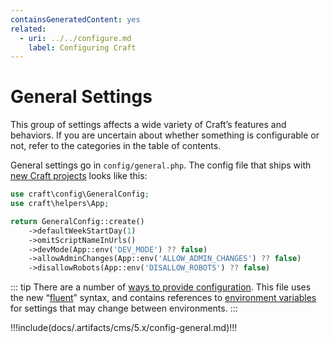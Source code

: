 ```yaml
---
containsGeneratedContent: yes
related:
  - uri: ../../configure.md
    label: Configuring Craft
---
```


# General Settings

This group of settings affects a wide variety of Craft’s features and behaviors. If you are uncertain about whether something is configurable or not, refer to the categories in the table of contents.

General settings go in `config/general.php`. The config file that ships with [new Craft projects](https://github.com/craftcms/craft/blob/master/config/general.php) looks like this:

```php
use craft\config\GeneralConfig;
use craft\helpers\App;

return GeneralConfig::create()
    ->defaultWeekStartDay(1)
    ->omitScriptNameInUrls()
    ->devMode(App::env('DEV_MODE') ?? false)
    ->allowAdminChanges(App::env('ALLOW_ADMIN_CHANGES') ?? false)
    ->disallowRobots(App::env('DISALLOW_ROBOTS') ?? false)
```

::: tip
There are a number of [ways to provide configuration](../../configure.md). This file uses the new “[fluent](../../configure.md#style-map-vs-fluent)” syntax, and contains references to [environment variables](../../configure.md#env) for settings that may change between environments.
:::

<!-- This section of the page is dynamically generated! Changes to the file below may be overwritten by automated tools. -->
!!!include(docs/.artifacts/cms/5.x/config-general.md)!!!
